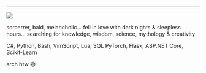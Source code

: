 
---
[![](https://visitcount.itsvg.in/api?id=ManiHNava&icon=0&color=4)](https://visitcount.itsvg.in)

sorcerrer, bald, melancholic...
fell in love with dark nights & sleepless hours...
searching for knowledge, wisdom, science, mythology & creativity

C#, Python, Bash, VimScript, Lua, SQL
PyTorch, Flask, ASP.NET Core, Scikit-Learn

arch btw 😅

<!---
# 📊 GitHub Stats:
![](https://github-readme-stats.vercel.app/api?username=ManiHNava&theme=dracula&hide_border=false&include_all_commits=true&count_private=true)<br/>
![](https://github-readme-streak-stats.herokuapp.com/?user=ManiHNava&theme=dracula&hide_border=false)<br/>
![](https://github-readme-stats.vercel.app/api/top-langs/?username=ManiHNava&theme=dracula&hide_border=false&include_all_commits=true&count_private=true&layout=compact)

## 🏆 GitHub Trophies
![](https://github-profile-trophy.vercel.app/?username=ManiHNava&theme=radical&no-frame=false&no-bg=true&margin-w=4)
-->
